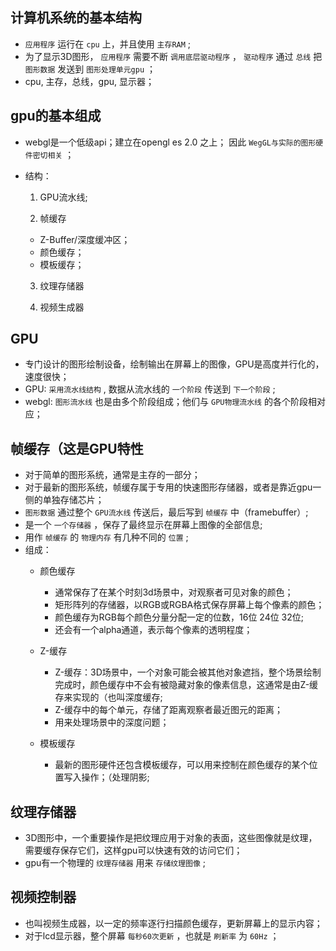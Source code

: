## 计算机系统的基本结构

* `应用程序` 运行在 `cpu` 上，并且使用 `主存RAM` ; 
* 为了显示3D图形， `应用程序` 需要不断 `调用底层驱动程序` ， `驱动程序` 通过 `总线` 把 `图形数据` 发送到 `图形处理单元gpu` ；
* cpu, 主存，总线，gpu, 显示器；

## gpu的基本组成

* webgl是一个低级api；建立在opengl es 2.0 之上； 因此 `WegGL与实际的图形硬件密切相关` ；
* 结构：
  1. GPU流水线;

  2. 帧缓存
    - Z-Buffer/深度缓冲区；
    - 颜色缓存；
    - 模板缓存；

  3. 纹理存储器

  4. 视频生成器

## GPU

* 专门设计的图形绘制设备，绘制输出在屏幕上的图像，GPU是高度并行化的，速度很快；
* GPU: `采用流水线结构` , 数据从流水线的 `一个阶段` 传送到 `下一个阶段` ; 
* webgl: `图形流水线` 也是由多个阶段组成；他们与 `GPU物理流水线` 的各个阶段相对应； 

## 帧缓存（这是GPU特性

* 对于简单的图形系统，通常是主存的一部分；
* 对于最新的图形系统，帧缓存属于专用的快速图形存储器，或者是靠近gpu一侧的单独存储芯片；
* `图形数据` 通过整个 `GPU流水线` 传送后，最后写到 `帧缓存` 中（framebuffer）; 
* 是一个 `一个存储器` ，保存了最终显示在屏幕上图像的全部信息; 
* 用作 `帧缓存` 的 `物理内存` 有几种不同的 `位置` ; 
* 组成：
  + 颜色缓存
    - 通常保存了在某个时刻3d场景中，对观察者可见对象的颜色；
    - 矩形阵列的存储器，以RGB或RGBA格式保存屏幕上每个像素的颜色； 
    - 颜色缓存为RGB每个颜色分量分配一定的位数，16位 24位 32位;
    - 还会有一个alpha通道，表示每个像素的透明程度；

  + Z-缓存 
    - Z-缓存：3D场景中，一个对象可能会被其他对象遮挡，整个场景绘制完成时，颜色缓存中不会有被隐藏对象的像素信息，这通常是由Z-缓存来实现的（也叫深度缓存; 
    - Z-缓存中的每个单元，存储了距离观察者最近图元的距离；
    - 用来处理场景中的深度问题；

  + 模板缓存
    - 最新的图形硬件还包含模板缓存，可以用来控制在颜色缓存的某个位置写入操作；（处理阴影; 

## 纹理存储器

* 3D图形中，一个重要操作是把纹理应用于对象的表面，这些图像就是纹理，需要缓存保存它们，这样gpu可以快速有效的访问它们；
* gpu有一个物理的 `纹理存储器` 用来 `存储纹理图像` ; 

## 视频控制器 

* 也叫视频生成器，以一定的频率逐行扫描颜色缓存，更新屏幕上的显示内容；
* 对于lcd显示器，整个屏幕 `每秒60次更新` ，也就是 `刷新率` 为 `60Hz` ；
